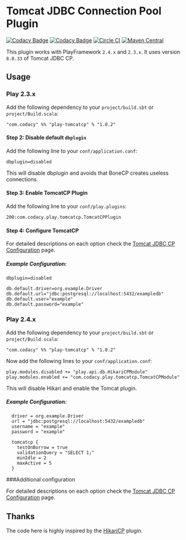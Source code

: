 # Tomcat JDBC Connection Pool Plugin

[![Codacy Badge](https://api.codacy.com/project/badge/grade/b67192ff30fb48bdb4aab2abb486ad26)](https://www.codacy.com/app/Codacy/play-tomcatcp)
[![Codacy Badge](https://api.codacy.com/project/badge/coverage/b67192ff30fb48bdb4aab2abb486ad26)](https://www.codacy.com/app/Codacy/play-tomcatcp)
[![Circle CI](https://circleci.com/gh/codacy/play-tomcatcp.svg?style=shield&circle-token=:circle-token)](https://circleci.com/gh/codacy/play-tomcatcp)
[![Maven Central](https://maven-badges.herokuapp.com/maven-central/com.codacy/play-tomcatcp_2.11/badge.svg)](https://maven-badges.herokuapp.com/maven-central/com.codacy/play-tomcatcp_2.11)

This plugin works with PlayFramework `2.4.x` and `2.3.x`. It uses version `8.0.33` of Tomcat JDBC CP.

## Usage

### Play 2.3.x


Add the following dependency to your `project/build.sbt` or `project/Build.scala`:

    "com.codacy" %% "play-tomcatcp" % "1.0.2"

#### Step 2: Disable default `dbplugin`

Add the following line to your `conf/application.conf`:

    dbplugin=disabled

This will disable dbplugin and avoids that BoneCP creates useless connections.

#### Step 3: Enable TomcatCP Plugin

Add the following line to your `conf/play.plugins`:

    200:com.codacy.play.tomcatcp.TomcatCPPlugin

#### Step 4: Configure TomcatCP

For detailed descriptions on each option check the [Tomcat JDBC CP Configuration](https://tomcat.apache.org/tomcat-8.0-doc/jdbc-pool.html#Attributes) page.

##### Example Configuration:

```
dbplugin=disabled

db.default.driver=org.example.Driver
db.default.url="jdbc:postgresql://localhost:5432/exampledb"
db.default.user="example"
db.default.password="example"
```

### Play 2.4.x


Add the following dependency to your `project/build.sbt` or `project/Build.scala`:

    "com.codacy" %% "play-tomcatcp" % "1.0.2"

Now add the following lines to your `conf/application.conf`:

    play.modules.disabled += "play.api.db.HikariCPModule"
    play.modules.enabled += "com.codacy.play.tomcatcp.TomcatCPModule"

This will disable Hikari and enable the Tomcat plugin.

##### Example Configuration:

```
  driver = org.example.Driver
  url = "jdbc:postgresql://localhost:5432/exampledb"
  username = "example"
  password = "example"

  tomcatcp {
    testOnBorrow = true
    validationQuery = "SELECT 1;"
    minIdle = 2
    maxActive = 5
  }
```

###Additional configuration

For detailed descriptions on each option check the [Tomcat JDBC CP Configuration](https://tomcat.apache.org/tomcat-8.0-doc/jdbc-pool.html#Attributes) page.

## Thanks

The code here is highly inspired by the [HikariCP](http://edulify.github.io/play-hikaricp.edulify.com/) plugin.

